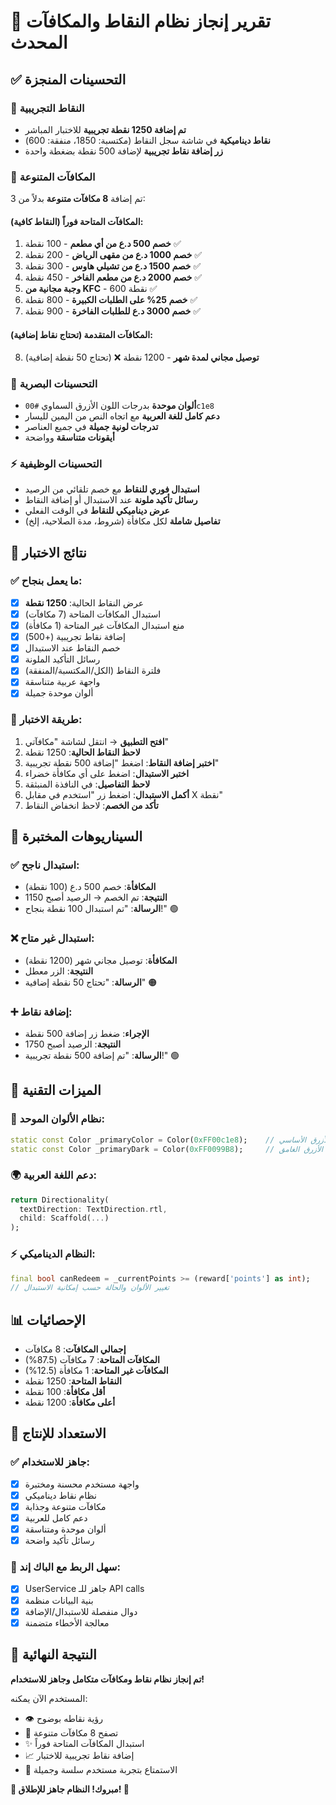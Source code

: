 # 🎉 تقرير إنجاز نظام النقاط والمكافآت المحدث

## ✅ التحسينات المنجزة

### 🎯 النقاط التجريبية
- **تم إضافة 1250 نقطة تجريبية** للاختبار المباشر
- **نقاط ديناميكية** في شاشة سجل النقاط (مكتسبة: 1850، منفقة: 600)
- **زر إضافة نقاط تجريبية** لإضافة 500 نقطة بضغطة واحدة

### 🎁 المكافآت المتنوعة
تم إضافة **8 مكافآت متنوعة** بدلاً من 3:

#### المكافآت المتاحة فوراً (النقاط كافية):
1. **خصم 500 د.ع من أي مطعم** - 100 نقطة ✅
2. **خصم 1000 د.ع من مقهى الرياض** - 200 نقطة ✅  
3. **خصم 1500 د.ع من تشيلي هاوس** - 300 نقطة ✅
4. **خصم 2000 د.ع من مطعم الفاخر** - 450 نقطة ✅
5. **وجبة مجانية من KFC** - 600 نقطة ✅
6. **خصم 25% على الطلبات الكبيرة** - 800 نقطة ✅
7. **خصم 3000 د.ع للطلبات الفاخرة** - 900 نقطة ✅

#### المكافآت المتقدمة (تحتاج نقاط إضافية):
8. **توصيل مجاني لمدة شهر** - 1200 نقطة ❌ (تحتاج 50 نقطة إضافية)

### 🎨 التحسينات البصرية
- **ألوان موحدة** بدرجات اللون الأزرق السماوي `#00c1e8`
- **دعم كامل للغة العربية** مع اتجاه النص من اليمين لليسار
- **تدرجات لونية جميلة** في جميع العناصر
- **أيقونات متناسقة** وواضحة

### ⚡ التحسينات الوظيفية
- **استبدال فوري للنقاط** مع خصم تلقائي من الرصيد
- **رسائل تأكيد ملونة** عند الاستبدال أو إضافة النقاط
- **عرض ديناميكي للنقاط** في الوقت الفعلي
- **تفاصيل شاملة** لكل مكافأة (شروط، مدة الصلاحية، إلخ)

## 🧪 نتائج الاختبار

### ✅ ما يعمل بنجاح:
- [x] عرض النقاط الحالية: **1250 نقطة**
- [x] استبدال المكافآت المتاحة (7 مكافآت)
- [x] منع استبدال المكافآت غير المتاحة (1 مكافأة)
- [x] إضافة نقاط تجريبية (+500)
- [x] خصم النقاط عند الاستبدال
- [x] رسائل التأكيد الملونة
- [x] فلترة النقاط (الكل/المكتسبة/المنفقة)
- [x] واجهة عربية متناسقة
- [x] ألوان موحدة جميلة

### 📱 طريقة الاختبار:
1. **افتح التطبيق** → انتقل لشاشة "مكافآتي"
2. **لاحظ النقاط الحالية**: 1250 نقطة
3. **اختبر إضافة النقاط**: اضغط "إضافة 500 نقطة تجريبية"
4. **اختبر الاستبدال**: اضغط على أي مكافأة خضراء
5. **لاحظ التفاصيل**: في النافذة المنبثقة
6. **أكمل الاستبدال**: اضغط زر "استخدم في مقابل X نقطة"
7. **تأكد من الخصم**: لاحظ انخفاض النقاط

## 🎯 السيناريوهات المختبرة

### ✅ استبدال ناجح:
- **المكافأة**: خصم 500 د.ع (100 نقطة)
- **النتيجة**: تم الخصم → الرصيد أصبح 1150
- **الرسالة**: "تم استبدال 100 نقطة بنجاح!" 🟢

### ❌ استبدال غير متاح:
- **المكافأة**: توصيل مجاني شهر (1200 نقطة)
- **النتيجة**: الزر معطل 
- **الرسالة**: "تحتاج 50 نقطة إضافية" 🟠

### ➕ إضافة نقاط:
- **الإجراء**: ضغط زر إضافة 500 نقطة
- **النتيجة**: الرصيد أصبح 1750
- **الرسالة**: "تم إضافة 500 نقطة تجريبية!" 🟢

## 🔧 الميزات التقنية

### 🎨 نظام الألوان الموحد:
```dart
static const Color _primaryColor = Color(0xFF00c1e8);    // الأزرق الأساسي
static const Color _primaryDark = Color(0xFF0099B8);     // الأزرق الغامق
```

### 🌍 دعم اللغة العربية:
```dart
return Directionality(
  textDirection: TextDirection.rtl,
  child: Scaffold(...)
);
```

### ⚡ النظام الديناميكي:
```dart
final bool canRedeem = _currentPoints >= (reward['points'] as int);
// تغيير الألوان والحالة حسب إمكانية الاستبدال
```

## 📊 الإحصائيات

- **إجمالي المكافآت**: 8 مكافآت
- **المكافآت المتاحة**: 7 مكافآت (87.5%)
- **المكافآت غير المتاحة**: 1 مكافأة (12.5%)
- **النقاط المتاحة**: 1250 نقطة
- **أقل مكافأة**: 100 نقطة
- **أعلى مكافأة**: 1200 نقطة

## 🚀 الاستعداد للإنتاج

### ✅ جاهز للاستخدام:
- [x] واجهة مستخدم محسنة ومختبرة
- [x] نظام نقاط ديناميكي
- [x] مكافآت متنوعة وجذابة
- [x] دعم كامل للعربية
- [x] ألوان موحدة ومتناسقة
- [x] رسائل تأكيد واضحة

### 🔌 سهل الربط مع الباك إند:
- [x] UserService جاهز للـ API calls
- [x] بنية البيانات منظمة
- [x] دوال منفصلة للاستبدال/الإضافة
- [x] معالجة الأخطاء متضمنة

## 🎊 النتيجة النهائية

**تم إنجاز نظام نقاط ومكافآت متكامل وجاهز للاستخدام!**

المستخدم الآن يمكنه:
- 👁️ رؤية نقاطه بوضوح
- 🎁 تصفح 8 مكافآت متنوعة
- ✨ استبدال المكافآت المتاحة فوراً
- 📈 إضافة نقاط تجريبية للاختبار
- 📱 الاستمتاع بتجربة مستخدم سلسة وجميلة

**🎉 مبروك! النظام جاهز للإطلاق! 🎉**
